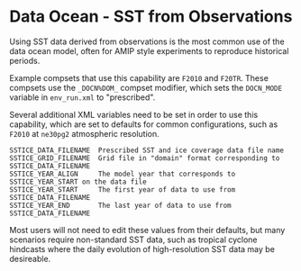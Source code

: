 # Data Ocean - SST from Observations

Using SST data derived from observations is the most common use of the data ocean model, often for AMIP style experiments to reproduce historical periods.

Example compsets that use this capability are `F2010` and `F20TR`. These compsets use the `_DOCN%DOM_` compset modifier, which sets the `DOCN_MODE` variable in `env_run.xml`  to "prescribed".

Several additional XML variables need to be set in order to use this capability, which are set to defaults for common configurations, such as `F2010` at `ne30pg2` atmospheric resolution.

```text
SSTICE_DATA_FILENAME  Prescribed SST and ice coverage data file name
SSTICE_GRID_FILENAME  Grid file in "domain" format corresponding to SSTICE_DATA_FILENAME
SSTICE_YEAR_ALIGN     The model year that corresponds to SSTICE_YEAR_START on the data file
SSTICE_YEAR_START     The first year of data to use from SSTICE_DATA_FILENAME
SSTICE_YEAR_END       The last year of data to use from SSTICE_DATA_FILENAME
```

Most users will not need to edit these values from their defaults, but many scenarios require non-standard SST data, such as tropical cyclone hindcasts where the daily evolution of high-resolution SST data may be desireable.
